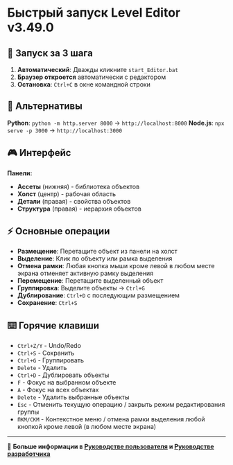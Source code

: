 # Быстрый запуск Level Editor v3.49.0

## 🚀 Запуск за 3 шага

1. **Автоматический**: Дважды кликните `start_Editor.bat`
2. **Браузер откроется** автоматически с редактором
3. **Остановка**: `Ctrl+C` в окне командной строки

## 🔧 Альтернативы

**Python**: `python -m http.server 8000` → `http://localhost:8000`
**Node.js**: `npx serve -p 3000` → `http://localhost:3000`

## 🎮 Интерфейс

**Панели:**
- **Ассеты** (нижняя) - библиотека объектов
- **Холст** (центр) - рабочая область
- **Детали** (правая) - свойства объектов
- **Структура** (правая) - иерархия объектов

## ⚡ Основные операции

- **Размещение**: Перетащите объект из панели на холст
- **Выделение**: Клик по объекту или рамка выделения
- **Отмена рамки**: Любая кнопка мыши кроме левой в любом месте экрана отменяет активную рамку выделения
- **Перемещение**: Перетащите выделенный объект
- **Группировка**: Выделите объекты → `Ctrl+G`
- **Дублирование**: `Ctrl+D` с последующим размещением
- **Сохранение**: `Ctrl+S`

## ⌨️ Горячие клавиши

- `Ctrl+Z/Y` - Undo/Redo
- `Ctrl+S` - Сохранить
- `Ctrl+G` - Группировать
- `Delete` - Удалить
- `Ctrl+D` - Дублировать объекты
- `F` - Фокус на выбранном объекте
- `A` - Фокус на всех объектах
- `Delete` - Удалить выбранные объекты
- `Esc` - Отменить текущую операцию / закрыть режим редактирования группы
- `ПКМ/СКМ` - Контекстное меню / отмена рамки выделения любой кнопкой кроме левой (в любом месте экрана)

---

🎯 **Больше информации в [Руководстве пользователя](USER_MANUAL.md) и [Руководстве разработчика](DEVELOPMENT_GUIDE.md)**
